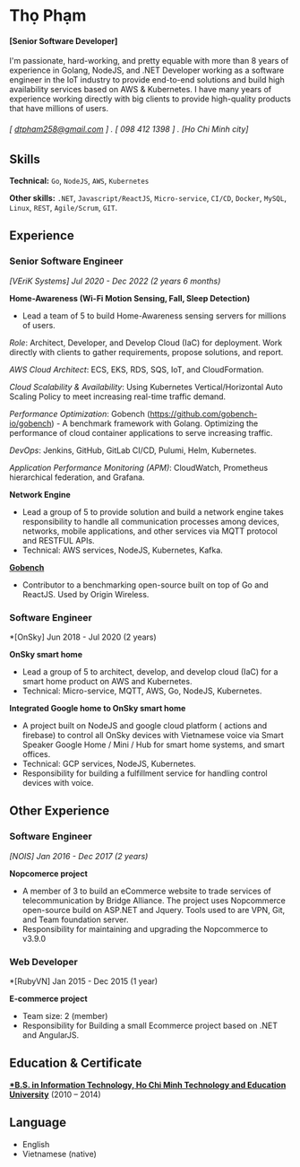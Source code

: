Thọ Phạm 
======
#### [Senior Software Developer]

I'm passionate, hard-working, and pretty equable with more than 8 years of experience in Golang, NodeJS, and .NET Developer working as a software engineer in the IoT industry to provide end-to-end solutions and build high availability services based on AWS & Kubernetes. I have many years of experience working directly with big clients to provide high-quality products that have millions of users.
 
###### [ dtpham258@gmail.com ] . [ 098 412 1398 ] . [Ho Chi Minh city]

Skills
------
**Technical:** `Go`, `NodeJS`, `AWS`, `Kubernetes`

**Other skills:** `.NET`, `Javascript/ReactJS`, `Micro-service`, `CI/CD`, `Docker`, `MySQL`, `Linux`, `REST`, `Agile/Scrum`, `GIT`.

Experience
---------
### Senior Software Engineer 
*[VEriK Systems] Jul 2020 - Dec 2022 (2 years 6 months)*

**Home-Awareness (Wi-Fi Motion Sensing, Fall, Sleep Detection)**
- Lead a team of 5 to build Home-Awareness sensing servers for millions of users.

*Role*: Architect, Developer, and Develop Cloud (IaC) for deployment. Work directly with clients to gather requirements, propose solutions, and report.

*AWS Cloud Architect*: ECS, EKS, RDS, SQS, IoT, and CloudFormation. 

*Cloud Scalability & Availability*: Using Kubernetes Vertical/Horizontal Auto Scaling Policy to meet increasing real-time traffic demand.

*Performance Optimization*: Gobench (https://github.com/gobench-io/gobench) - A benchmark framework with Golang. Optimizing the performance of cloud container applications to serve increasing traffic.

*DevOps*: Jenkins, GitHub, GitLab CI/CD, Pulumi, Helm, Kubernetes.

*Application Performance Monitoring (APM)*: CloudWatch, Prometheus hierarchical federation, and Grafana.

**Network Engine**
- Lead a group of 5 to provide solution and build a network engine takes responsibility to handle all communication processes among devices, networks, mobile applications, and other services via MQTT protocol and RESTFUL APIs.
- Technical: AWS services, NodeJS, Kubernetes, Kafka.

[**Gobench**](https://github.com/gobench-io/gobench)
- Contributor to a benchmarking open-source built on top of Go and ReactJS. Used by Origin Wireless.

### Software Engineer
*[OnSky] Jun 2018 - Jul 2020 (2 years)

**OnSky smart home**
- Lead a group of 5 to architect, develop, and develop cloud (IaC) for a smart home product on AWS and Kubernetes.
- Technical: Micro-service, MQTT, AWS, Go, NodeJS, Kubernetes.

**Integrated Google home to OnSky smart home**
- A project built on NodeJS and google cloud platform ( actions and firebase) to control all OnSky devices with Vietnamese voice via Smart Speaker Google Home / Mini / Hub for smart home systems, and smart offices.
- Technical: GCP services, NodeJS, Kubernetes.
- Responsibility for building a fulfillment service for handling control devices with voice.

Other Experience
---------
### Software Engineer
*[NOIS] Jan 2016 - Dec 2017 (2 years)*

**Nopcomerce project** 
- A member of 3 to build an eCommerce website to trade services of telecommunication by Bridge Alliance. The project uses Nopcommerce open-source build on ASP.NET and Jquery. Tools used to are VPN, Git, and Team foundation server.
- Responsibility for maintaining and upgrading the Nopcommerce to v3.9.0

### Web Developer
*[RubyVN] Jan 2015 - Dec 2015 (1 year)

**E-commerce project** 
- Team size: 2 (member)
- Responsibility for Building a small Ecommerce project based on .NET and AngularJS.

Education & Certificate
---------
**[*B.S. in Information Technology, Ho Chi Minh Technology and Education University]()** (2010 – 2014)  
  

Language
---------

- English
- Vietnamese (native)
